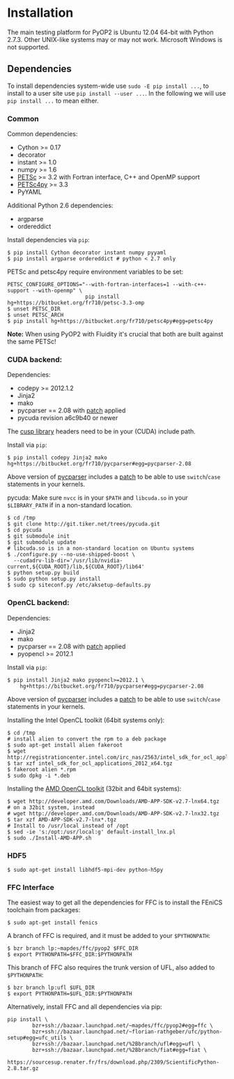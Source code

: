 # Installation

The main testing platform for PyOP2 is Ubuntu 12.04 64-bit with Python 2.7.3.
Other UNIX-like systems may or may not work. Microsoft Windows is not
supported.

## Dependencies

To install dependencies system-wide use `sudo -E pip install ...`, to install
to a user site use `pip install --user ...`. In the following we will use `pip
install ...` to mean either.

### Common
Common dependencies:
  * Cython >= 0.17
  * decorator
  * instant >= 1.0
  * numpy >= 1.6
  * [PETSc](https://bitbucket.org/fr710/petsc-3.3-omp) >= 3.2 with Fortran
    interface, C++ and OpenMP support
  * [PETSc4py](https://bitbucket.org/fr710/petsc4py) >= 3.3
  * PyYAML

Additional Python 2.6 dependencies:
  * argparse
  * ordereddict

Install dependencies via `pip`:
```
$ pip install Cython decorator instant numpy pyyaml
$ pip install argparse ordereddict # python < 2.7 only
```
PETSc and petsc4py require environment variables to be set:
```
PETSC_CONFIGURE_OPTIONS="--with-fortran-interfaces=1 --with-c++-support --with-openmp" \
                         pip install hg+https://bitbucket.org/fr710/petsc-3.3-omp
$ unset PETSC_DIR
$ unset PETSC_ARCH
$ pip install hg+https://bitbucket.org/fr710/petsc4py#egg=petsc4py
```
**Note:** When using PyOP2 with Fluidity it's crucial that both are built
against the same PETSc!

### CUDA backend:
Dependencies:
  * codepy >= 2012.1.2
  * Jinja2
  * mako
  * pycparser == 2.08 with [patch][1] applied
  * pycuda revision a6c9b40 or newer

The [cusp library](https://code.google.com/p/cusp-library/) headers need to be
in your (CUDA) include path.

Install via `pip`:
```
$ pip install codepy Jinja2 mako hg+https://bitbucket.org/fr710/pycparser#egg=pycparser-2.08
```

Above version of [pycparser](https://bitbucket.org/fr710/pycparser) includes a
[patch][1] to be able to use `switch`/`case` statements in your kernels.

pycuda: Make sure `nvcc` is in your `$PATH` and `libcuda.so` in your
`$LIBRARY_PATH` if in a non-standard location.
```
$ cd /tmp
$ git clone http://git.tiker.net/trees/pycuda.git
$ cd pycuda
$ git submodule init
$ git submodule update
# libcuda.so is in a non-standard location on Ubuntu systems
$ ./configure.py --no-use-shipped-boost \
  --cudadrv-lib-dir='/usr/lib/nvidia-current,${CUDA_ROOT}/lib,${CUDA_ROOT}/lib64'
$ python setup.py build
$ sudo python setup.py install
$ sudo cp siteconf.py /etc/aksetup-defaults.py
```

### OpenCL backend:
Dependencies:
  * Jinja2
  * mako
  * pycparser == 2.08 with [patch][1] applied
  * pyopencl >= 2012.1

Install via `pip`:
```
$ pip install Jinja2 mako pyopencl>=2012.1 \
    hg+https://bitbucket.org/fr710/pycparser#egg=pycparser-2.08
```

Above version of [pycparser](https://bitbucket.org/fr710/pycparser) includes a
[patch][1] to be able to use `switch`/`case` statements in your kernels.

Installing the Intel OpenCL toolkit (64bit systems only):

```
$ cd /tmp
# install alien to convert the rpm to a deb package
$ sudo apt-get install alien fakeroot
$ wget http://registrationcenter.intel.com/irc_nas/2563/intel_sdk_for_ocl_applications_2012_x64.tgz
$ tar xzf intel_sdk_for_ocl_applications_2012_x64.tgz
$ fakeroot alien *.rpm
$ sudo dpkg -i *.deb
```

Installing the [AMD OpenCL toolkit][2] (32bit and 64bit systems):

```
$ wget http://developer.amd.com/Downloads/AMD-APP-SDK-v2.7-lnx64.tgz
# on a 32bit system, instead
# wget http://developer.amd.com/Downloads/AMD-APP-SDK-v2.7-lnx32.tgz
$ tar xzf AMD-APP-SDK-v2.7-lnx*.tgz
# Install to /usr/local instead of /opt
$ sed -ie 's:/opt:/usr/local:g' default-install_lnx.pl
$ sudo ./Install-AMD-APP.sh
```

### HDF5
```
$ sudo apt-get install libhdf5-mpi-dev python-h5py
```

### FFC Interface

The easiest way to get all the dependencies for FFC is to install the FEniCS
toolchain from packages:

```
$ sudo apt-get install fenics
```

A branch of FFC is required, and it must be added to your `$PYTHONPATH`:

```
$ bzr branch lp:~mapdes/ffc/pyop2 $FFC_DIR
$ export PYTHONPATH=$FFC_DIR:$PYTHONPATH
```

This branch of FFC also requires the trunk version of UFL, also added to `$PYTHONPATH`:

```
$ bzr branch lp:ufl $UFL_DIR
$ export PYTHONPATH=$UFL_DIR:$PYTHONPATH
```

Alternatively, install FFC and all dependencies via pip:
```
pip install \
        bzr+ssh://bazaar.launchpad.net/~mapdes/ffc/pyop2#egg=ffc \
        bzr+ssh://bazaar.launchpad.net/~florian-rathgeber/ufc/python-setup#egg=ufc_utils \
        bzr+ssh://bazaar.launchpad.net/%2Bbranch/ufl#egg=ufl \
        bzr+ssh://bazaar.launchpad.net/%2Bbranch/fiat#egg=fiat \
        https://sourcesup.renater.fr/frs/download.php/2309/ScientificPython-2.8.tar.gz
```

[1]: http://code.google.com/p/pycparser/issues/detail?id=79
[2]: http://developer.amd.com/tools/heterogeneous-computing/amd-accelerated-parallel-processing-app-sdk/
